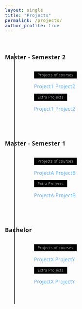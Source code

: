 ```yaml
---
layout: single
title: "Projects"
permalink: /projects/
author_profile: true
---
```


<style>
/* Insert the CSS code here */
/* Variables */
:root {
  --color-1: black;
  --color-2: white;
  --color-3: rgb(168, 50, 121);
}

/* Fonts */
@import url('https://fonts.googleapis.com/css?family=Open+Sans:300,700');

body {
  font-family: 'Open Sans', 'Helvetica Neue', Helvetica, Arial, sans-serif;
  font-size: 1em;
  font-weight: 300;
  line-height: 1.5;
  letter-spacing: 0.05em;
}

/* Layout */
* {
  box-sizing: border-box;
}

/* Styling */
.timeline {
  margin: 4em auto;
  position: relative;
  max-width: 46em;
}

.timeline:before {
  background-color: var(--color-1);
  content: '';
  margin-left: -1px;
  position: absolute;
  top: 0;
  left: 2em;
  width: 2px;
  height: 100%;
}

.timeline-event {
  position: relative;
}

.timeline-event:hover .timeline-event-icon {
  transform: rotate(-45deg);
  background-color: var(--color-3);
}

.timeline-event:hover .timeline-event-thumbnail {
  box-shadow: inset 40em 0 0 0 var(--color-3);
}

.timeline-event-copy {
  padding: 2em;
  position: relative;
  top: -1.875em;
  left: 4em;
  width: 80%;
}

.timeline-event-copy h3 {
  font-size: 1.75em;
}

.timeline-event-copy h4 {
  font-size: 1.2em;
  margin-bottom: 1.2em;
}

.timeline-event-copy strong {
  font-weight: 700;
}

.timeline-event-copy p:not(.timeline-event-thumbnail) {
  padding-bottom: 1.2em;
}

.timeline-event-icon {
  transition: transform 0.2s ease-in;
  transform: rotate(45deg);
  background-color: var(--color-1);
  outline: 10px solid var(--color-2);
  display: block;
  margin: 0.5em 0.5em 0.5em -0.5em;
  position: absolute;
  top: 0;
  left: 2em;
  width: 1em;
  height: 1em;
}

.timeline-event-thumbnail {
  transition: box-shadow 0.5s ease-in 0.1s;
  color: var(--color-2);
  font-size: 0.75em;
  background-color: var(--color-1);
  box-shadow: inset 0 0 0 0em #ef795a;
  display: inline-block;
  margin-bottom: 1.2em;
  padding: 0.25em 1em 0.2em 1em;
}

a.project-link {
  color: #007bff;
  text-decoration: none;
}

a.project-link:hover {
  text-decoration: underline;
}
</style>

<div class="timeline">
  <div class="timeline-event">
    <h3>Master - Semester 2</h3>
    <div class="timeline-event-copy">
      <p class="timeline-event-thumbnail">Projects of courses</p>
      <div class="project-links">
        <a href="/projects/Master-Semester2/project1/" class="project-link">Project1</a>
        <a href="/projects/Master-Semester2/project2/" class="project-link">Project2</a>
      </div>
      <p class="timeline-event-thumbnail">Extra Projects</p>
      <div class="project-links">
        <a href="/projects/Master-Semester2/project1/" class="project-link">Project1</a>
        <a href="/projects/Master-Semester2/project2/" class="project-link">Project2</a>
      </div>
    </div>
  </div>
  <div class="timeline-event">
    <h3>Master - Semester 1</h3>
    <div class="timeline-event-copy">
      <p class="timeline-event-thumbnail">Projects of courses</p>
      <div class="project-links">
        <a href="/projects/Master-Semester1/projectA/" class="project-link">ProjectA</a>
        <a href="/projects/Master-Semester1/projectB/" class="project-link">ProjectB</a>
      </div>
      <p class="timeline-event-thumbnail">Extra Projects</p>
      <div class="project-links">
        <a href="/projects/Master-Semester1/projectA/" class="project-link">ProjectA</a>
        <a href="/projects/Master-Semester1/projectB/" class="project-link">ProjectB</a>
      </div>
    </div>
  </div>
  <div class="timeline-event">
    <h3>Bachelor</h3>
    <div class="timeline-event-copy">
      <p class="timeline-event-thumbnail">Projects of courses</p>
      <div class="project-links">
        <a href="/projects/Bachelor/projectX/" class="project-link">ProjectX</a>
        <a href="/projects/Bachelor/projectY/" class="project-link">ProjectY</a>
      </div>
      <p class="timeline-event-thumbnail">Extra Projects</p>
      <div class="project-links">
        <a href="/projects/Bachelor/projectX/" class="project-link">ProjectX</a>
        <a href="/projects/Bachelor/projectY/" class="project-link">ProjectY</a>
      </div>
    </div>
  </div>
</div>

